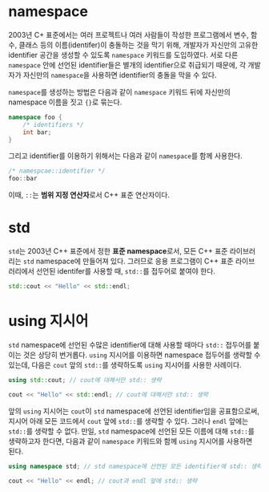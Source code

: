 # namespace

2003년 C+ 표준에서는 여러 프로젝트나 여러 사람들이 작성한 프로그램에서 변수, 함수, 클래스 등의 이름(identifer)이 충돌하는 것을 막기 위해, 개발자가 자신만의 고유한 identifier 공간을 생성할 수 있도록 `namespace` 키워드를 도입하였다. 서로 다른 `namespace` 안에 선언된 identifier들은 별개의 identifier으로 취급되기 때문에, 각 개발자가 자신만의 `namespace`을 사용하면 identifier의 충돌을 막을 수 있다.

`namespace`를 생성하는 방법은 다음과 같이 `namespace` 키워드 뒤에 자신만의 namespace 이름을 짓고 `{}`로 묶는다.

```c++
namespace foo {
    /* identifiers */
    int bar;
}
```

그리고 identifier를 이용하기 위해서는 다음과 같이 `namespace`를 함께 사용한다.

```c++
/* namespcae::identifier */
foo::bar
```

이때, `::`는 **범위 지정 연산자**로서 C++ 표준 연산자이다.

# std

`std`는 2003년 C++ 표준에서 정한 **표준 namespace**로서, 모든 C++ 표준 라이브러리는 `std` namespace에 만들어져 있다. 그러므로 응용 프로그램이 C++ 표준 라이브러리에서 선언된 identifer를 사용할 때, `std::`를 접두어로 붙여야 한다.

```c++
std::cout << "Hello" << std::endl;
```

# using 지시어

`std` namespace에 선언된 수많은 identifier에 대해 사용할 때마다 `std::` 접두어를 붙이는 것은 상당히 번거롭다. `using` 지시어를 이용하면 namespace 접두어를 생략할 수 있는데, 다음은 `cout` 앞의 `std::`를 생략하도록 `using` 지시어를 사용한 사례이다.

```c++
using std::cout; // cout에 대해서만 std:: 생략

cout << "Hello" << std::endl; // cout에 대해서만 std:: 생략
```

앞의 `using` 지시어는 `cout`이 `std` namespace에 선언된 identifier임을 공표함으로써, 지시어 아래 모든 코드에서 `cout` 앞에 `std::`를 생략할 수 있다. 그러나 `endl` 앞에는 `std::`를 생략할 수 없다. 만일, `std` namespace에 선언된 모든 이름에 대해 `std::`를 생략하고자 한다면, 다음과 같이 `namespace` 키워드와 함께 `using` 지시어를 사용하면 된다.

```c++
using namespace std; // std namespace에 선언된 모든 identifier에 std:: 생략

cout << "Hello" << endl; // cout과 endl 앞에 std:: 생략
```